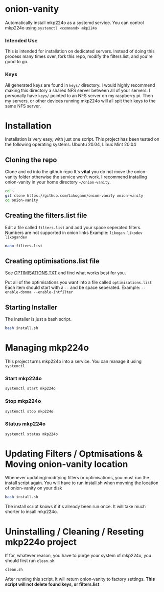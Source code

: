 # onion-vanity
Automatically install mkp224o as a systemd service.
You can control mkp224o using `systemctl <command> mkp224o`

### Intended Use
This is intended for installation on dedicated servers. Instead of doing this process many times over, fork this repo, modify the filters.list, and you're good to go.

### Keys
All generated keys are found in `keys/` directory.
I would highly recommend making this directory a shared NFS server between all of your servers.
I personally have `keys/` pointed to an NFS server on my raspberry pi. Then my servers, or other devices running mkp224o will all spit their keys to the same NFS server.

# Installation
Installation is very easy, with just one script.
This project has been tested on the following operating systems: Ubuntu 20.04, Linux Mint 20.04

## Cloning the repo
Clone and cd into the github repo
It's **vital** you do not move the onion-vanity folder otherwise the service won't work. I recommend installing onion-vanity in your home directory `~/onion-vanity`.
```bash
cd ~
git clone https://github.com/Likogann/onion-vanity onion-vanity
cd onion-vanity
```

## Creating the filters.list file
Edit a file called `filters.list` and add your space seperated filters. Numbers are not supported in onion links
Example: `likogan likodev likogandev`
```bash
nano filters.list
```

## Creating optimisations.list file
See [OPTIMISATIONS.TXT](https://github.com/cathugger/mkp224o/blob/master/OPTIMISATION.txt) and find what works best for you.

Put all of the optimisations you want into a file called `optimisations.list`
Each item should start with a `--` and be space seperated.
Example: `--enable-donna --enable-intfilter`

## Starting Installer
The installer is just a bash script.
```bash
bash install.sh
```

# Managing mkp224o
This project turns mkp224o into a service. You can manage it using `systemctl`

### Start mkp224o
```bash
systemctl start mkp224o
```

### Stop mkp224o
```bash
systemctl stop mkp224o
```

### Status mkp224o
```bash
systemctl status mkp224o
```

# Updating Filters / Optmisations & Moving onion-vanity location
Whenever updating/modifying fitlers or optimisations, you must run the install script again.
You will have to run install.sh when movning the location of onion-vanity on your disk
```bash
bash install.sh
```
The install script knows if it's already been run once. It will take much shorter to insall mkp224o.

# Uninstalling / Cleaning / Reseting mkp224o project
If for, whatever reason, you have to purge your system of mkp224o, you should first run `clean.sh`
```bash
clean.sh
```
After running this script, it will return onion-vanity to factory settings.
**This script will not delete found keys, or filters.list**